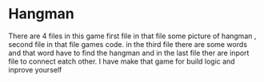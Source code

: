 # Hangman

There are 4 files in this game first file in that file some picture of hangman , second file in that file games code.
in the third file there are some words and that word have to find the hangman and in the last file ther are inport file to connect eatch other.
I have make that game for build logic and inprove yourself
